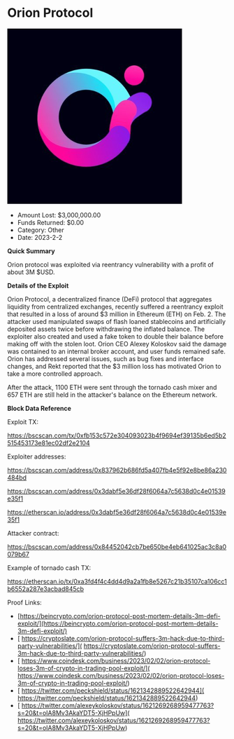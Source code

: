 # Orion Protocol
![Orion Protocol](/rektimages/Orion-Protocol.png)
- Amount Lost: $3,000,000.00
- Funds Returned: $0.00
- Category: Other
- Date: 2023-2-2

**Quick Summary**

Orion protocol was exploited via reentrancy vulnerability with a profit of about 3M $USD.

  


 **Details of the Exploit**

Orion Protocol, a decentralized finance (DeFi) protocol that aggregates liquidity from centralized exchanges, recently suffered a reentrancy exploit that resulted in a loss of around $3 million in Ethereum (ETH) on Feb. 2. The attacker used manipulated swaps of flash loaned stablecoins and artificially deposited assets twice before withdrawing the inflated balance. The exploiter also created and used a fake token to double their balance before making off with the stolen loot. Orion CEO Alexey Koloskov said the damage was contained to an internal broker account, and user funds remained safe. Orion has addressed several issues, such as bug fixes and interface changes, and Rekt reported that the $3 million loss has motivated Orion to take a more controlled approach. 

  


After the attack, 1100 ETH were sent through the tornado cash mixer and 657 ETH are still held in the attacker's balance on the Ethereum network. 

  


 **Block Data Reference**

Exploit TX:

https://bscscan.com/tx/0xfb153c572e304093023b4f9694ef39135b6ed5b2515453173e81ec02df2e2104

  


Exploiter addresses:

https://bscscan.com/address/0x837962b686fd5a407fb4e5f92e8be86a230484bd

https://bscscan.com/address/0x3dabf5e36df28f6064a7c5638d0c4e01539e35f1

https://etherscan.io/address/0x3dabf5e36df28f6064a7c5638d0c4e01539e35f1

  


Attacker contract:

https://bscscan.com/address/0x84452042cb7be650be4eb641025ac3c8a0079b67

  


Example of tornado cash TX:

https://etherscan.io/tx/0xa3fd4f4c4dd4d9a2a1fb8e5267c21b35107ca106cc1b6552a287e3acbad845cb

  


  



Proof Links:
- [https://beincrypto.com/orion-protocol-post-mortem-details-3m-defi-exploit/](https://beincrypto.com/orion-protocol-post-mortem-details-3m-defi-exploit/)
- [ https://cryptoslate.com/orion-protocol-suffers-3m-hack-due-to-third-party-vulnerabilities/]( https://cryptoslate.com/orion-protocol-suffers-3m-hack-due-to-third-party-vulnerabilities/)
- [ https://www.coindesk.com/business/2023/02/02/orion-protocol-loses-3m-of-crypto-in-trading-pool-exploit/]( https://www.coindesk.com/business/2023/02/02/orion-protocol-loses-3m-of-crypto-in-trading-pool-exploit/)
- [ https://twitter.com/peckshield/status/1621342889522642944]( https://twitter.com/peckshield/status/1621342889522642944)
- [ https://twitter.com/alexeykoloskov/status/1621269268959477763?s=20&t=oIA8Mv3AkaYDT5-XjHPpUw]( https://twitter.com/alexeykoloskov/status/1621269268959477763?s=20&t=oIA8Mv3AkaYDT5-XjHPpUw)


